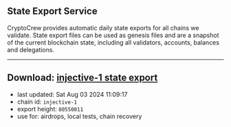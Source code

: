 ## State Export Service
CryptoCrew provides automatic daily state exports for all chains we validate. State export files can be used as genesis files and are a snapshot of the current blockchain state, including all validators, accounts, balances and delegations.

---
**Download: [injective-1 state export](https://dl-eu2.ccvalidators.com/SERVICE/injective/injective-1_export_80550011.json)**
---

- last updated: Sat Aug 03 2024 11:09:17
- chain id: `injective-1`
- export height: `80550011`
- use for: airdrops, local tests, chain recovery

